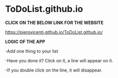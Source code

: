 # ToDoList.github.io

**CLICK ON THE BELOW LINK FOR THE WEBSITE**

https://pierovicenti.github.io/ToDoList.github.io/

**LOGIC OF THE APP**

-Add one thing to your list

-Have you done it? Click on it, a line will appear on it.

-If you double click on the line, it will disappear.
